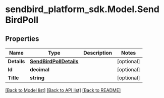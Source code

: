 
# sendbird_platform_sdk.Model.SendBirdPoll

## Properties

Name | Type | Description | Notes
------------ | ------------- | ------------- | -------------
**Details** | [**SendBirdPollDetails**](SendBirdPollDetails.md) |  | [optional] 
**Id** | **decimal** |  | [optional] 
**Title** | **string** |  | [optional] 

[[Back to Model list]](../README.md#documentation-for-models)
[[Back to API list]](../README.md#documentation-for-api-endpoints)
[[Back to README]](../README.md)

